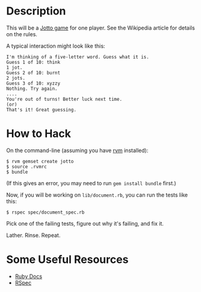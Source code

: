 # Description

This will be a [Jotto game](http://en.wikipedia.org/wiki/Jotto) for one player.
See the Wikipedia article for details on the rules.

A typical interaction might look like this:

    I'm thinking of a five-letter word. Guess what it is.
    Guess 1 of 10: think
    1 jot.
    Guess 2 of 10: burnt
    2 jots.
    Guess 3 of 10: xyzzy
    Nothing. Try again.
    ....
    You're out of turns! Better luck next time.
    (or)
    That's it! Great guessing.

# How to Hack

On the command-line (assuming you have [rvm][rvm] installed):

    $ rvm gemset create jotto
    $ source .rvmrc
    $ bundle

(If this gives an error, you may need to run `gem install bundle` first.)

Now, if you will be working on `lib/document.rb`, you can run the tests like
this:

    $ rspec spec/document_spec.rb

Pick one of the failing tests, figure out why it's failing, and fix it.

Lather. Rinse. Repeat.

# Some Useful Resources

* [Ruby Docs][rubydocs]
* [RSpec][rspec]

[rvm]: https://rvm.io/ 
[rubydocs]: http://www.ruby-doc.org/
[rspec]: http://rspec.info/
